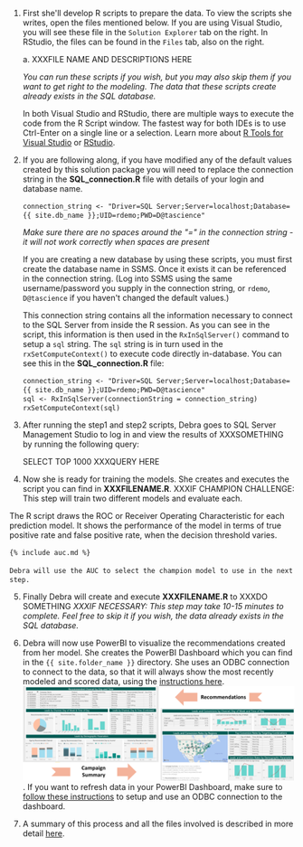 
1.  First she'll develop R scripts to prepare the data.  To view the scripts she writes, open the files mentioned below.  If you are using Visual Studio, you will see these file in the `Solution Explorer` tab on the right.  In RStudio, the files can be found in the `Files` tab, also on the right. 

    a.  XXXFILE NAME AND DESCRIPTIONS HERE
    
    *You can run these scripts if you wish, but you may also skip them if you want to get right to the modeling.  The data that these scripts create already exists in the SQL database.* 

    In both Visual Studio and RStudio, there are multiple ways to execute the code from the R Script window.  The fastest way for both IDEs is to use Ctrl-Enter on a single line or a selection.  Learn more about  <a href="http://microsoft.github.io/RTVS-docs/">R Tools for Visual Studio</a> or <a href="https://www.rstudio.com/products/rstudio/features/">RStudio</a>.

2.  If you are following along, if you have modified any of the default values created by this solution package you will need to replace the connection string in the **SQL_connection.R** file with details of your login and database name.  
   
       
        connection_string <- "Driver=SQL Server;Server=localhost;Database={{ site.db_name }};UID=rdemo;PWD=D@tascience"
        

    *Make sure there are no spaces around the "=" in the connection string - it will not work correctly when spaces are present*

    If you are creating a new database by using these scripts, you must first create the database name in SSMS.  Once it exists it can be referenced in the connection string.  (Log into SSMS using the same username/password you supply in the connection string, or `rdemo`, `D@tascience` if you haven't changed the default values.)

    This connection string contains all the information necessary to connect to the SQL Server from inside the R session. As you can see in the script, this information is then used in the `RxInSqlServer()` command to setup a `sql` string.  The `sql` string is in turn used in the `rxSetComputeContext()` to execute code directly in-database.  You can see this in the **SQL_connection.R** file:

        connection_string <- "Driver=SQL Server;Server=localhost;Database={{ site.db_name }};UID=rdemo;PWD=D@tascience"
        sql <- RxInSqlServer(connectionString = connection_string)
        rxSetComputeContext(sql)
      

    
 3.  After running the step1 and step2 scripts, Debra goes to SQL Server Management Studio to log in and view the results of XXXSOMETHING  by running the following query:
        

        SELECT TOP 1000 XXXQUERY HERE


4.  Now she is ready for training the models.  She creates and executes the script you can find in **XXXFILENAME.R**.  XXXIF CHAMPION CHALLENGE: This step will train two different models and evaluate each.  

   The R script draws the ROC or Receiver Operating Characteristic for each prediction model. It shows the performance of the model in terms of true positive rate and false positive rate, when the decision threshold varies. 

    {% include auc.md %}

    Debra will use the AUC to select the champion model to use in the next step.

5.  Finally Debra will create and execute **XXXFILENAME.R** to XXXDO SOMETHING
   *XXXIF NECESSARY: This step may take 10-15 minutes to complete.  Feel free to skip it if you wish, the data already exists in the SQL database.*

6.  Debra will now use PowerBI to visualize the recommendations created from her model.  She creates the PowerBI Dashboard which you can find in the `{{ site.folder_name }}` directory.  She uses an ODBC connection to connect to the data, so that it will always show the most recently modeled and scored data, using the [instructions here](Visualize_Results.html).
  <img src="images/XXvisualize.png">.  If you want to refresh data in your PowerBI Dashboard, make sure to [follow these instructions](Visualize_Results.html) to setup and use an ODBC connection to the dashboard.

7.  A summary of this process and all the files involved is described in more detail [here](data-scientist.html).
